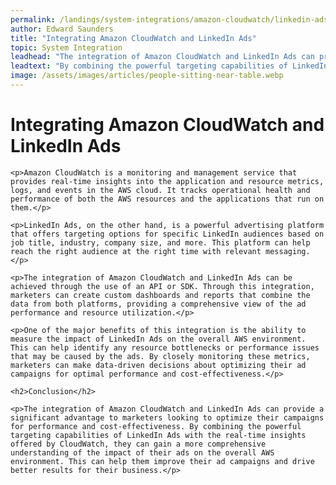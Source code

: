 ```yaml
---
permalink: /landings/system-integrations/amazon-cloudwatch/linkedin-ads
author: Edward Saunders
title: "Integrating Amazon CloudWatch and LinkedIn Ads"
topic: System Integration
leadhead: "The integration of Amazon CloudWatch and LinkedIn Ads can provide a significant advantage to marketers looking to optimize their campaigns for performance and cost-effectiveness"
leadtext: "By combining the powerful targeting capabilities of LinkedIn Ads with the real-time insights offered by CloudWatch, they can gain a more comprehensive understanding of the impact of their ads on the overall AWS environment. This can help them improve their ad campaigns and drive better results for their business."
image: /assets/images/articles/people-sitting-near-table.webp
---
```

<div class="arttext">	<h1>Integrating Amazon CloudWatch and LinkedIn Ads</h1>

	<p>Amazon CloudWatch is a monitoring and management service that provides real-time insights into the application and resource metrics, logs, and events in the AWS cloud. It tracks operational health and performance of both the AWS resources and the applications that run on them.</p>

	<p>LinkedIn Ads, on the other hand, is a powerful advertising platform that offers targeting options for specific LinkedIn audiences based on job title, industry, company size, and more. This platform can help reach the right audience at the right time with relevant messaging.</p>

	<p>The integration of Amazon CloudWatch and LinkedIn Ads can be achieved through the use of an API or SDK. Through this integration, marketers can create custom dashboards and reports that combine the data from both platforms, providing a comprehensive view of the ad performance and resource utilization.</p>

	<p>One of the major benefits of this integration is the ability to measure the impact of LinkedIn Ads on the overall AWS environment. This can help identify any resource bottlenecks or performance issues that may be caused by the ads. By closely monitoring these metrics, marketers can make data-driven decisions about optimizing their ad campaigns for optimal performance and cost-effectiveness.</p>

	<h2>Conclusion</h2>

	<p>The integration of Amazon CloudWatch and LinkedIn Ads can provide a significant advantage to marketers looking to optimize their campaigns for performance and cost-effectiveness. By combining the powerful targeting capabilities of LinkedIn Ads with the real-time insights offered by CloudWatch, they can gain a more comprehensive understanding of the impact of their ads on the overall AWS environment. This can help them improve their ad campaigns and drive better results for their business.</p>

</div>